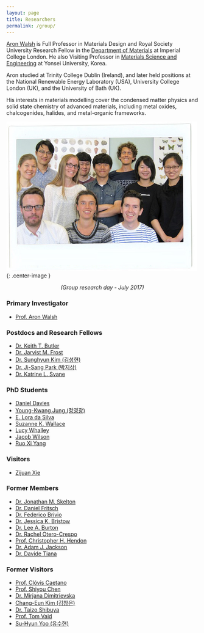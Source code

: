 ```yaml
---
layout: page
title: Researchers 
permalink: /group/
---
```


[Aron Walsh](http://www.imperial.ac.uk/people/a.walsh) is Full Professor in Materials Design and Royal Society University Research Fellow in the [Department of Materials](https://www.imperial.ac.uk/engineering/departments/materials) at Imperial College London. 
He also Visiting Professor in [Materials Science and Engineering](http://mse.yonsei.ac.kr/eng/) at Yonsei University, Korea.

Aron studied at Trinity College Dublin (Ireland), and later held positions at the National Renewable Energy Laboratory (USA), University College London (UK), and the University of Bath (UK).

His interests in materials modelling cover the condensed matter physics 
and solid state chemistry of advanced materials, including 
metal oxides, chalcogenides, halides, and metal-organic frameworks. 

![](/assets/groupday_2017.jpg){: .center-image }
*<center>(Group research day - July 2017)</center>*

### Primary Investigator
- [Prof. Aron Walsh](https://scholar.google.co.uk/citations?user=Ktvn91gAAAAJ&hl=en)

### Postdocs and Research Fellows
- [Dr. Keith T. Butler](https://scholar.google.co.uk/citations?user=eruLmgUAAAAJ&hl=en)
- [Dr. Jarvist M. Frost](https://scholar.google.co.uk/citations?user=qNlfsFEAAAAJ&hl=en)
- [Dr. Sunghyun Kim (김성현)](https://scholar.google.co.uk/citations?user=v438vEAAAAAJ&hl=en)
- [Dr. Ji-Sang Park (박지상)](https://scholar.google.co.uk/citations?user=ZCmm3y8AAAAJ&hl=en&oi=ao)
- [Dr. Katrine L. Svane](https://scholar.google.co.uk/citations?user=1x7ZtTEAAAAJ&hl=en)

### PhD Students
- [Daniel Davies](https://scholar.google.co.uk/citations?user=XD-sA1MAAAAJ&hl=en)
- [Young-Kwang Jung (정영광)](https://scholar.google.co.kr/citations?user=gKwOFtUAAAAJ&hl=en)
- [E. Lora da Silva](https://scholar.google.co.uk/citations?user=VqvhWVoAAAAJ&hl=en)
- [Suzanne K. Wallace](https://scholar.google.co.uk/citations?user=sZ6ZWoAAAAAJ&hl=en)
- [Lucy Whalley](https://scholar.google.co.uk/citations?user=NPOWlz0AAAAJ&hl=en)
- [Jacob Wilson]()
- [Ruo Xi Yang](https://scholar.google.co.uk/citations?user=Il_KFS8AAAAJ&hl=en)

### Visitors 
- [Zijuan Xie](http://onlinelibrary.wiley.com/doi/10.1002/pssa.201600445/abstract) 

### Former Members
- [Dr. Jonathan M. Skelton](https://scholar.google.co.uk/citations?user=FAK4WzwAAAAJ&hl=en)
- [Dr. Daniel Fritsch](http://www.bath.ac.uk/person/1205975)
- [Dr. Federico Brivio](https://scholar.google.co.uk/citations?user=epCA0qoAAAAJ&hl=en)
- [Dr. Jessica K. Bristow](https://scholar.google.co.uk/citations?user=wP_frhsAAAAJ&hl=en)
- [Dr. Lee A. Burton](https://scholar.google.co.uk/citations?user=fEp-jzkAAAAJ&hl=en)
- [Dr. Rachel Otero-Crespo](https://scholar.google.co.uk/citations?user=WQ2GSygAAAAJ&hl=en)
- [Prof. Christopher H. Hendon](https://scholar.google.co.uk/citations?user=0cqrNGkAAAAJ&hl=en)
- [Dr. Adam J. Jackson](https://scholar.google.co.uk/citations?user=0aWeSroAAAAJ&hl=en)
- [Dr. Davide Tiana](https://scholar.google.co.uk/citations?user=4VjMg_cAAAAJ&hl=en)

### Former Visitors
- [Prof. Clóvis Caetano](http://www.bv.fapesp.br/pt/pesquisador/34209/clovis-caetano/)
- [Prof. Shiyou Chen](https://scholar.google.co.uk/citations?user=ZGmDGb0AAAAJ&hl=en)
- [Dr. Mirjana Dimitrievska](https://scholar.google.co.uk/citations?user=ytV8eIQAAAAJ&hl=en)
- [Chang-Eun Kim (김창은)](https://scholar.google.co.uk/citations?user=20AziH8AAAAJ&hl=en)
- [Dr. Taizo Shibuya](https://scholar.google.com/citations?user=CGWpbEwAAAAJ&hl=ja)
- [Prof. Tom Vaid](https://scholar.google.com/citations?user=c_2f970AAAAJ&hl=en)
- [Su-Hyun Yoo (유수현)](https://scholar.google.co.uk/citations?user=VhIOTvcAAAAJ&hl=en)